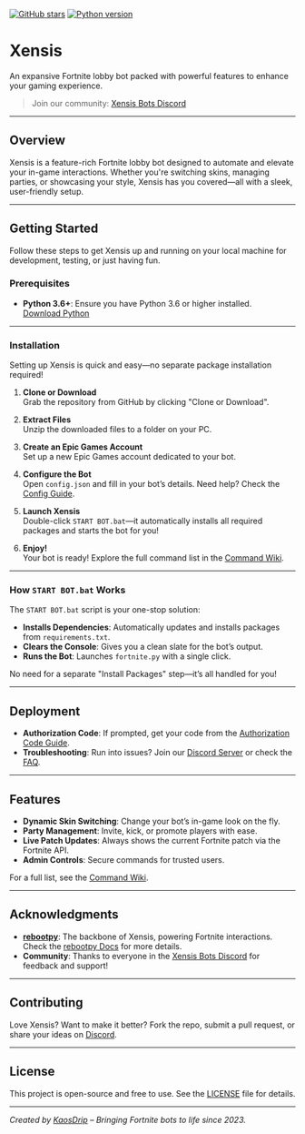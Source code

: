 [![GitHub stars](https://img.shields.io/github/stars/KaosDrip/Xensis.svg)](https://github.com/KaosDrip/Xensis/stargazers)
[![Python version](https://img.shields.io/badge/python-3.6%2B-blue.svg)](https://python.org)

# Xensis

An expansive Fortnite lobby bot packed with powerful features to enhance your gaming experience.

> Join our community: [Xensis Bots Discord](https://discord.gg/88r2ShB)

---

## Overview

Xensis is a feature-rich Fortnite lobby bot designed to automate and elevate your in-game interactions. Whether you're switching skins, managing parties, or showcasing your style, Xensis has you covered—all with a sleek, user-friendly setup.

---

## Getting Started

Follow these steps to get Xensis up and running on your local machine for development, testing, or just having fun.

### Prerequisites

- **Python 3.6+**: Ensure you have Python 3.6 or higher installed.  
  [Download Python](https://www.python.org/downloads/release/python-370/)

---

### Installation

Setting up Xensis is quick and easy—no separate package installation required!

1. **Clone or Download**  
   Grab the repository from GitHub by clicking "Clone or Download".

2. **Extract Files**  
   Unzip the downloaded files to a folder on your PC.

3. **Create an Epic Games Account**  
   Set up a new Epic Games account dedicated to your bot.

4. **Configure the Bot**  
   Open `config.json` and fill in your bot’s details. Need help? Check the [Config Guide](https://github.com/KaosDrip/Xensis/wiki/Config-Guide).

5. **Launch Xensis**  
   Double-click `START BOT.bat`—it automatically installs all required packages and starts the bot for you!

6. **Enjoy!**  
   Your bot is ready! Explore the full command list in the [Command Wiki](https://github.com/KaosDrip/Xensis/wiki/Commands).

---

### How `START BOT.bat` Works

The `START BOT.bat` script is your one-stop solution:
- **Installs Dependencies**: Automatically updates and installs packages from `requirements.txt`.
- **Clears the Console**: Gives you a clean slate for the bot’s output.
- **Runs the Bot**: Launches `fortnite.py` with a single click.

No need for a separate "Install Packages" step—it’s all handled for you!

---

## Deployment

- **Authorization Code**: If prompted, get your code from the [Authorization Code Guide](https://github.com/KaosDrip/Xensis/wiki/Authorization-Code).
- **Troubleshooting**: Run into issues? Join our [Discord Server](https://discord.gg/88r2ShB) or check the [FAQ](https://github.com/KaosDrip/Xensis/wiki/FAQ).

---

## Features

- **Dynamic Skin Switching**: Change your bot’s in-game look on the fly.
- **Party Management**: Invite, kick, or promote players with ease.
- **Live Patch Updates**: Always shows the current Fortnite patch via the Fortnite API.
- **Admin Controls**: Secure commands for trusted users.

For a full list, see the [Command Wiki](https://github.com/KaosDrip/Xensis/wiki/Commands).

---

## Acknowledgments

- **[rebootpy](https://github.com/rebootpy/rebootpy)**: The backbone of Xensis, powering Fortnite interactions.  
  Check the [rebootpy Docs](https://rebootpy.readthedocs.io/en/latest/intro.html) for more details.
- **Community**: Thanks to everyone in the [Xensis Bots Discord](https://discord.gg/88r2ShB) for feedback and support!

---

## Contributing

Love Xensis? Want to make it better? Fork the repo, submit a pull request, or share your ideas on [Discord](https://discord.gg/88r2ShB).

---

## License

This project is open-source and free to use. See the [LICENSE](LICENSE) file for details.

---

*Created by [KaosDrip](https://github.com/KaosDrip) – Bringing Fortnite bots to life since 2023.*
